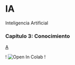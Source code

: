 # IA
Inteligencia Artificial


### Capítulo 3: Conocimiento

[A](https://colab.research.google.com/github/femunoz/IA/blob/main/archivos/Cap%C3%ADtulo%203.%20Conocimiento.md)

  
  
!  <img src="https://colab.research.google.com/assets/colab-badge.svg" alt="Open In Colab"/>
!</a>
